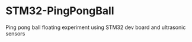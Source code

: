 # STM32-PingPongBall
Ping pong ball floating experiment using STM32 dev board and ultrasonic sensors
